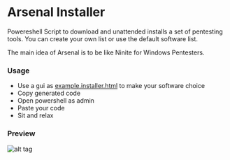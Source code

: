 # Arsenal Installer 

Powereshell Script to download and unattended installs a set of pentesting tools.
You can create your own list or use the default software list.

The main idea of Arsenal is to be like Ninite for Windows Pentesters.

### Usage

* Use a gui as [example.installer.html](https://github.com/belane/Arsenal/blob/master/example.installer.html) to make your software choice
* Copy generated code
* Open powershell as admin
* Paste your code
* Sit and relax

### Preview

![alt tag](https://raw.githubusercontent.com/belane/Arsenal/master/arsenal.png)
